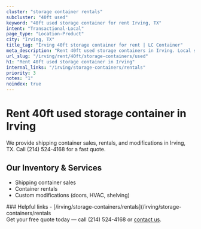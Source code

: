 ```yaml
---
cluster: "storage container rentals"
subcluster: "40ft used"
keyword: "40ft used storage container for rent Irving, TX"
intent: "Transactional-Local"
page_type: "Location-Product"
city: "Irving, TX"
title_tag: "Irving 40ft storage container for rent | LC Container"
meta_description: "Rent 40ft used storage containers in Irving. Local since 2003. Flexible rental terms. Same-week delivery available. Get your free quote — call (214) 524-4168..."
url_slug: "/irving/rent/40ft/storage-containers/used"
h1: "Rent 40ft used storage container in Irving"
internal_links: "/irving/storage-containers/rentals"
priority: 3
notes: "1"
noindex: true
---
```


# Rent 40ft used storage container in Irving

We provide shipping container sales, rentals, and modifications in Irving, TX. Call (214) 524-4168 for a fast quote.

## Our Inventory & Services
- Shipping container sales
- Container rentals
- Custom modifications (doors, HVAC, shelving)

<div data-section="internal-links">
### Helpful links
- [/irving/storage-containers/rentals](/irving/storage-containers/rentals
</div>

<div data-section="cta">
Get your free quote today — call (214) 524-4168 or <a href="/contact">contact us</a>.
</div>

<script type="application/ld+json">{"@context":"https://schema.org","@type":"FAQPage","mainEntity":[{"@type":"Question","name":"How much does delivery cost in Irving, TX?","acceptedAnswer":{"@type":"Answer","text":"Delivery costs vary by distance and container size. Most deliveries in Irving, TX range from $150-$300. Call (214) 524-4168 for an exact quote based on your specific location."}},{"@type":"Question","name":"Do you offer financing or payment plans?","acceptedAnswer":{"@type":"Answer","text":"We accept major credit cards, checks, and can discuss commercial terms for bulk purchases. Call (214) 524-4168 to discuss options."}},{"@type":"Question","name":"Can you customize containers in Irving, TX?","acceptedAnswer":{"@type":"Answer","text":"Yes — we perform modifications like doors, HVAC, insulation, and shelving. Request a custom quote at (214) 524-4168 or via our contact form."}}]}</script>

